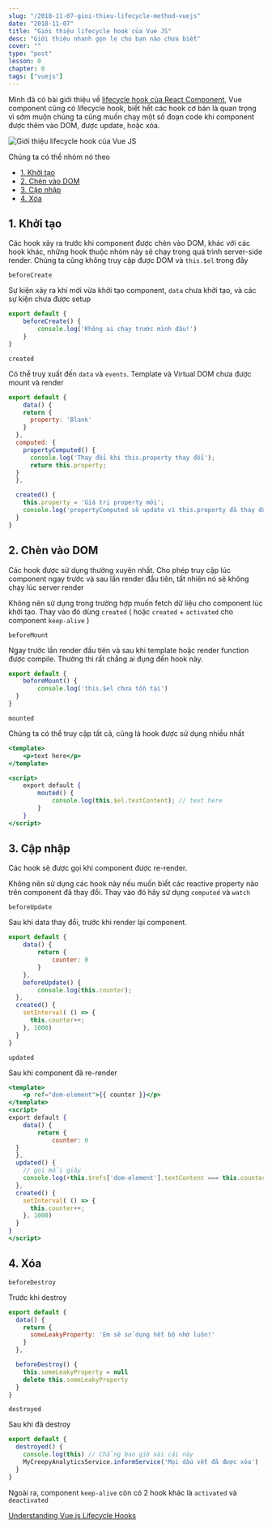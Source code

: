 ```yaml
---
slug: "/2018-11-07-gioi-thieu-lifecycle-method-vuejs"
date: "2018-11-07"
title: "Giới thiệu lifecycle hook của Vue JS"
desc: "Giới thiệu nhanh gọn lẹ cho bạn nào chưa biết"
cover: ""
type: "post"
lesson: 0
chapter: 0
tags: ["vuejs"]
---
```


Mình đã có bài giới thiệu về [lifecycle hook của React Component](/2017-10-20-react-lifecycle-la-gi), Vue component cũng có lifecycle hook, biết hết các hook cơ bản là quan trọng vì sớm muộn chúng ta cũng muốn chạy một số đoạn code khi component được thêm vào DOM, được update, hoặc xóa.

![Giới thiệu lifecycle hook của Vue JS](https://d33wubrfki0l68.cloudfront.net/435786c6cbd23e078c35c2b21f40e1756b2c3d30/2098f/images/vuejs/external/component-lifecycle.png)


Chúng ta có thể nhóm nó theo

<!-- TOC -->

- [1. Khởi tạo](#1-khởi-tạo)
- [2. Chèn vào DOM](#2-chèn-vào-dom)
- [3. Cập nhập](#3-cập-nhập)
- [4. Xóa](#4-xóa)

<!-- /TOC -->

## 1. Khởi tạo

Các hook xảy ra trước khi component được chèn vào DOM, khác với các hook khác, những hook thuộc nhóm này sẽ chạy trong quá trình server-side render. Chúng ta cũng không truy cập được DOM và `this.$el` trong đây

`beforeCreate`

Sự kiện xảy ra khi mới vừa khởi tạo component, `data` chưa khởi tạo, và các sự kiện chưa được setup

```js
export default {
	beforeCreate() {
		console.log('Không ai chạy trước mình đâu!')
	}
}
```

`created`

Có thể truy xuất đến `data` và `events`. Template và Virtual DOM chưa được mount và render

```js
export default {
	data() {
    return {
      property: 'Blank'
    }
  },
  computed: {
    propertyComputed() {
      console.log('Thay đổi khi this.property thay đổi');
      return this.property;
  }
  },

  created() {
    this.property = 'Giá trị property mới';
    console.log('propertyComputed sẽ update vì this.property đã thay đổi');
  }
}
```

## 2. Chèn vào DOM

Các hook được sử dụng thường xuyên nhất. Cho phép truy cập lúc component ngay trước và sau lần render đầu tiên, tất nhiên nó sẽ không chạy lúc server render

Không nên sử dụng trong trường hợp muốn fetch dữ liệu cho component lúc khởi tạo. Thay vào đó dùng `created` ( hoặc `created` + `activated` cho component `keep-alive` )

`beforeMount`

Ngay trước lần render đầu tiên và sau khi template hoặc render function được compile. Thường thì rất chẳng ai đụng đến hook này.

```js
export default {
	beforeMount() {
		console.log('this.$el chưa tồn tại')
  }
}
```

`mounted`

Chúng ta có thể truy cập tất cả, cũng là hook được sử dụng nhiều nhất

```jsx
<template>
	<p>text here</p>
</template>

<script>
	export default {
		mouted() {
			console.log(this.$el.textContent); // text here
		}
	}
</script>
```

## 3. Cập nhập

Các hook sẽ được gọi khi component được re-render.

Không nên sử dụng các hook này nếu muốn biết các reactive property nào trên component đã thay đổi. Thay vào đó hãy sử dụng `computed` và `watch`

`beforeUpdate`

Sau khi data thay đổi, trước khi render lại component.

```jsx
export default {
	data() {
		return {
			counter: 0
		}
	},
	beforeUpdate() {
		console.log(this.counter);
  },
  created() {
    setInterval( () => {
      this.counter++;
    }, 1000)
  }
}
```

`updated`

Sau khi component đã re-render

```jsx
<template>
	<p ref="dom-element">{{ counter }}</p>
</template>
<script>
export default {
	data() {
		return {
			counter: 0
  }
  },
  updated() {
    // gọi mỗi giây
    console.log(+this.$refs['dom-element'].textContent === this.counter)
  },
  created() {
    setInterval( () => {
      this.counter++;
    }, 1000)
  }
}
</script>
```

## 4. Xóa

`beforeDestroy`

Trước khi destroy

```jsx
export default {
  data() {
    return {
      someLeakyProperty: 'Em sẽ sử dụng hết bộ nhớ luôn!'
    }
  },

  beforeDestroy() {
    this.someLeakyProperty = null
    delete this.someLeakyProperty
  }
}

```

`destroyed`

Sau khi đã destroy

```jsx
export default {
  destroyed() {
    console.log(this) // Chẳng bao giờ xài cái này
    MyCreepyAnalyticsService.informService('Mọi dấu vết đã được xóa')
  }
}

```

Ngoài ra, component `keep-alive` còn có 2 hook khác là `activated` và `deactivated`


<a href="https://alligator.io/vuejs/component-lifecycle/" target="_blank" rel="noopener noreferrer">Understanding Vue.js Lifecycle Hooks</a>